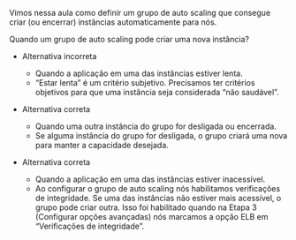 Vimos nessa aula como definir um grupo de auto scaling que consegue criar (ou encerrar) instâncias automaticamente para nós.

Quando um grupo de auto scaling pode criar uma nova instância?

- Alternativa incorreta
	- Quando a aplicação em uma das instâncias estiver lenta.
	- “Estar lenta” é um critério subjetivo. Precisamos ter critérios objetivos para que uma instância seja considerada “não saudável”.
    
- Alternativa correta
	- Quando uma outra instância do grupo for desligada ou encerrada.
	- Se alguma instância do grupo for desligada, o grupo criará uma nova para manter a capacidade desejada.
    
- Alternativa correta
	- Quando a aplicação em uma das instâncias estiver inacessível.
	- Ao configurar o grupo de auto scaling nós habilitamos verificações de integridade. Se uma das instâncias não estiver mais acessível, o grupo pode criar outra. Isso foi habilitado quando na Etapa 3 (Configurar opções avançadas) nós marcamos a opção ELB em “Verificações de integridade”.